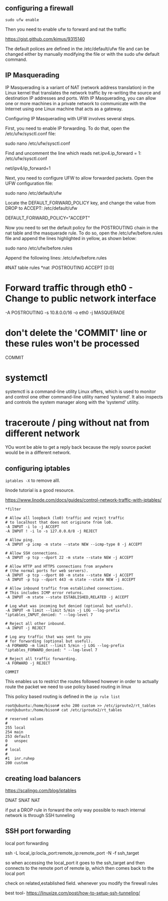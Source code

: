 ## configuring a firewall

`sudo ufw enable`

Then you need to enable ufw to forward and nat the traffic

https://gist.github.com/kimus/9315140

The default polices are defined in the /etc/default/ufw file and can be changed either by manually modifying the file or with the sudo ufw default <policy> <chain> command.

## IP Masquerading

IP Masquerading is a variant of NAT (network address translation) in the Linux kernel that translates the network traffic by re-writing the source and destination IP addresses and ports. With IP Masquerading, you can allow one or more machines in a private network to communicate with the Internet using one Linux machine that acts as a gateway.

Configuring IP Masquerading with UFW involves several steps.

First, you need to enable IP forwarding. To do that, open the /etc/ufw/sysctl.conf file:

sudo nano /etc/ufw/sysctl.conf

Find and uncomment the line which reads net.ipv4.ip_forward = 1:
/etc/ufw/sysctl.conf

net/ipv4/ip_forward=1

Next, you need to configure UFW to allow forwarded packets. Open the UFW configuration file:

sudo nano /etc/default/ufw

Locate the DEFAULT_FORWARD_POLICY key, and change the value from DROP to ACCEPT:
/etc/default/ufw

DEFAULT_FORWARD_POLICY="ACCEPT"

Now you need to set the default policy for the POSTROUTING chain in the nat table and the masquerade rule. To do so, open the /etc/ufw/before.rules file and append the lines highlighted in yellow, as shown below:

sudo nano /etc/ufw/before.rules

Append the following lines:
/etc/ufw/before.rules

#NAT table rules
*nat
:POSTROUTING ACCEPT [0:0]

# Forward traffic through eth0 - Change to public network interface
-A POSTROUTING -s 10.8.0.0/16 -o eth0 -j MASQUERADE

# don't delete the 'COMMIT' line or these rules won't be processed
COMMIT

# systemctl

systemctl is a command-line utility Linux offers, which is used to monitor and control one other command-line utility named ‘systemd‘. It also inspects and controls the system manager along with the ‘systemd‘ utility.

# traceroute / ping without nat from different network

YOu wont be able to get a reply back because the reply source packet would be in a different network.

## configuring iptables

`iptables -X` to remove alll.


linode tutorial is a good resource.

https://www.linode.com/docs/guides/control-network-traffic-with-iptables/

```
*filter

# Allow all loopback (lo0) traffic and reject traffic
# to localhost that does not originate from lo0.
-A INPUT -i lo -j ACCEPT
-A INPUT ! -i lo -s 127.0.0.0/8 -j REJECT

# Allow ping.
-A INPUT -p icmp -m state --state NEW --icmp-type 8 -j ACCEPT

# Allow SSH connections.
-A INPUT -p tcp --dport 22 -m state --state NEW -j ACCEPT

# Allow HTTP and HTTPS connections from anywhere
# (the normal ports for web servers).
-A INPUT -p tcp --dport 80 -m state --state NEW -j ACCEPT
-A INPUT -p tcp --dport 443 -m state --state NEW -j ACCEPT

# Allow inbound traffic from established connections.
# This includes ICMP error returns.
-A INPUT -m state --state ESTABLISHED,RELATED -j ACCEPT

# Log what was incoming but denied (optional but useful).
-A INPUT -m limit --limit 5/min -j LOG --log-prefix "iptables_INPUT_denied: " --log-level 7

# Reject all other inbound.
-A INPUT -j REJECT

# Log any traffic that was sent to you
# for forwarding (optional but useful).
-A FORWARD -m limit --limit 5/min -j LOG --log-prefix "iptables_FORWARD_denied: " --log-level 7

# Reject all traffic forwarding.
-A FORWARD -j REJECT

COMMIT
```

This enables us to restrict the routes followed however in order to actually route the packet we need to use policy based routing in linux

This policy based routing is defined in the `ip rule list`

```
root@ubuntu:/home/bison# echo 200 custom >> /etc/iproute2/rt_tables
root@ubuntu:/home/bison# cat /etc/iproute2/rt_tables

# reserved values
#
255	local
254	main
253	default
0	unspec
#
# local
#
#1	inr.ruhep
200 custom
```
## creating load balancers

https://scalingo.com/blog/iptables

DNAT 
SNAT
NAT


if put a DROP rule in forward the only way possible to reach internal network is through SSH tunneling


## SSH port forwarding 

local port forwarding

ssh -L local_ip:locla_port:remote_ip:remote_port -N -f ssh_target

so when accessing the local_port it goes to the ssh_target and then connects to the remote port of remote ip, which then comes back to the local port

check on related,established field. whenever you modify the firewall rules

best tool-
https://linuxize.com/post/how-to-setup-ssh-tunneling/


